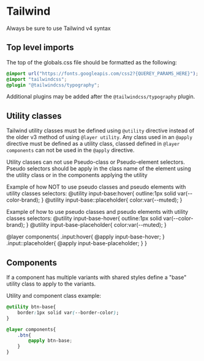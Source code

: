 # Tailwind
Always be sure to use Tailwind v4 syntax

## Top level imports
The top of the globals.css file should be formatted as the following:
``` css
@import url("https://fonts.googleapis.com/css2?{QUEREY_PARAMS_HERE}");
@import "tailwindcss";
@plugin "@tailwindcss/typography";
```

Additional plugins may be added after the `@tailwindcss/typography` plugin.

## Utility classes
Tailwind utility classes must be defined using `@utility` directive instead of the older v3 method
of using `@layer utility`. Any class used in an `@apply` directive must be defined as a utility
class, classed defined in `@layer components` can not be used in the `@apply` directive.

Utility classes can not use Pseudo-class or Pseudo-element selectors. Pseudo selectors should be
apply in the class name of the element using the utility class or in the components applying the
utility

Example of how NOT to use pseudo classes and pseudo elements with utility classes selectors:
<bad-examples>
@utility input-base:hover{
    outline:1px solid var(--color-brand);
}
@utility input-base::placeholder{
    color:var(--muted);
}
</bad-examples>

Example of how to use pseudo classes and pseudo elements with utility classes selectors:
<good-examples>
@utility input-base-hover{
    outline:1px solid var(--color-brand);
}
@utility input-base-placeholder{
    color:var(--muted);
}

@layer components{
    .input:hover{
        @apply input-base-hover;
    }
    .input::placeholder{
        @apply input-base-placeholder;
    }
}
</good-examples>

## Components
If a component has multiple variants with shared styles define a "base" utility class to apply to
the variants.

Utility and component class example:
``` css
@utility btn-base{
    border:1px solid var(--border-color);
}

@layer components{
    .btn{
        @apply btn-base;
    }
}
```